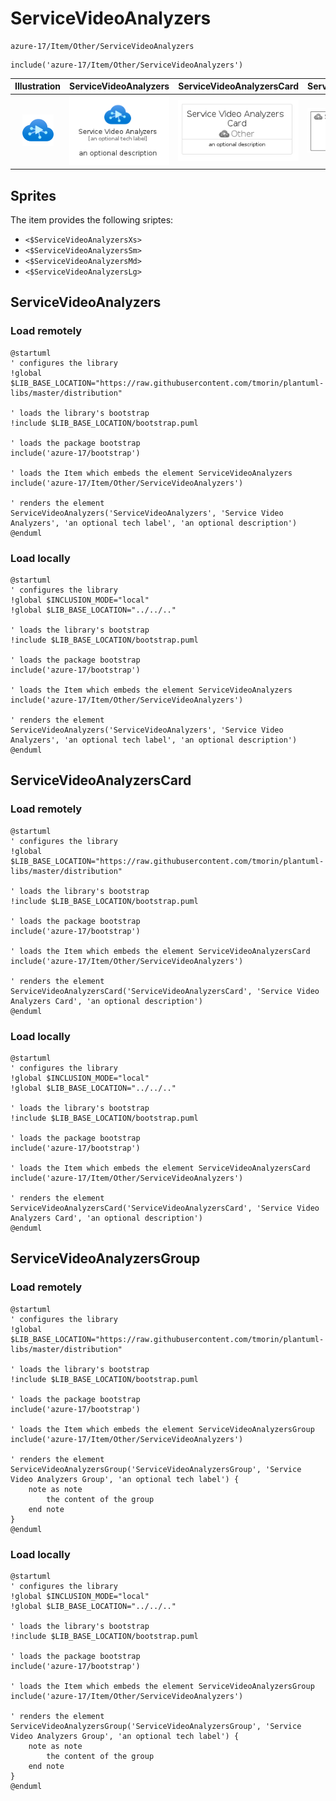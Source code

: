 # ServiceVideoAnalyzers


```text
azure-17/Item/Other/ServiceVideoAnalyzers
```

```text
include('azure-17/Item/Other/ServiceVideoAnalyzers')
```



| Illustration | ServiceVideoAnalyzers | ServiceVideoAnalyzersCard | ServiceVideoAnalyzersGroup |
| :---: | :---: | :---: | :---: |
| ![illustration for Illustration](../../../azure-17/Item/Other/ServiceVideoAnalyzers.png) | ![illustration for ServiceVideoAnalyzers](../../../azure-17/Item/Other/ServiceVideoAnalyzers.Local.png) | ![illustration for ServiceVideoAnalyzersCard](../../../azure-17/Item/Other/ServiceVideoAnalyzersCard.Local.png) | ![illustration for ServiceVideoAnalyzersGroup](../../../azure-17/Item/Other/ServiceVideoAnalyzersGroup.Local.png) |



## Sprites
The item provides the following sriptes:

- `<$ServiceVideoAnalyzersXs>`
- `<$ServiceVideoAnalyzersSm>`
- `<$ServiceVideoAnalyzersMd>`
- `<$ServiceVideoAnalyzersLg>`





## ServiceVideoAnalyzers

### Load remotely
```plantuml
@startuml
' configures the library
!global $LIB_BASE_LOCATION="https://raw.githubusercontent.com/tmorin/plantuml-libs/master/distribution"

' loads the library's bootstrap
!include $LIB_BASE_LOCATION/bootstrap.puml

' loads the package bootstrap
include('azure-17/bootstrap')

' loads the Item which embeds the element ServiceVideoAnalyzers
include('azure-17/Item/Other/ServiceVideoAnalyzers')

' renders the element
ServiceVideoAnalyzers('ServiceVideoAnalyzers', 'Service Video Analyzers', 'an optional tech label', 'an optional description')
@enduml
```

### Load locally
```plantuml
@startuml
' configures the library
!global $INCLUSION_MODE="local"
!global $LIB_BASE_LOCATION="../../.."

' loads the library's bootstrap
!include $LIB_BASE_LOCATION/bootstrap.puml

' loads the package bootstrap
include('azure-17/bootstrap')

' loads the Item which embeds the element ServiceVideoAnalyzers
include('azure-17/Item/Other/ServiceVideoAnalyzers')

' renders the element
ServiceVideoAnalyzers('ServiceVideoAnalyzers', 'Service Video Analyzers', 'an optional tech label', 'an optional description')
@enduml
```

## ServiceVideoAnalyzersCard

### Load remotely
```plantuml
@startuml
' configures the library
!global $LIB_BASE_LOCATION="https://raw.githubusercontent.com/tmorin/plantuml-libs/master/distribution"

' loads the library's bootstrap
!include $LIB_BASE_LOCATION/bootstrap.puml

' loads the package bootstrap
include('azure-17/bootstrap')

' loads the Item which embeds the element ServiceVideoAnalyzersCard
include('azure-17/Item/Other/ServiceVideoAnalyzers')

' renders the element
ServiceVideoAnalyzersCard('ServiceVideoAnalyzersCard', 'Service Video Analyzers Card', 'an optional description')
@enduml
```

### Load locally
```plantuml
@startuml
' configures the library
!global $INCLUSION_MODE="local"
!global $LIB_BASE_LOCATION="../../.."

' loads the library's bootstrap
!include $LIB_BASE_LOCATION/bootstrap.puml

' loads the package bootstrap
include('azure-17/bootstrap')

' loads the Item which embeds the element ServiceVideoAnalyzersCard
include('azure-17/Item/Other/ServiceVideoAnalyzers')

' renders the element
ServiceVideoAnalyzersCard('ServiceVideoAnalyzersCard', 'Service Video Analyzers Card', 'an optional description')
@enduml
```

## ServiceVideoAnalyzersGroup

### Load remotely
```plantuml
@startuml
' configures the library
!global $LIB_BASE_LOCATION="https://raw.githubusercontent.com/tmorin/plantuml-libs/master/distribution"

' loads the library's bootstrap
!include $LIB_BASE_LOCATION/bootstrap.puml

' loads the package bootstrap
include('azure-17/bootstrap')

' loads the Item which embeds the element ServiceVideoAnalyzersGroup
include('azure-17/Item/Other/ServiceVideoAnalyzers')

' renders the element
ServiceVideoAnalyzersGroup('ServiceVideoAnalyzersGroup', 'Service Video Analyzers Group', 'an optional tech label') {
    note as note
        the content of the group
    end note
}
@enduml
```

### Load locally
```plantuml
@startuml
' configures the library
!global $INCLUSION_MODE="local"
!global $LIB_BASE_LOCATION="../../.."

' loads the library's bootstrap
!include $LIB_BASE_LOCATION/bootstrap.puml

' loads the package bootstrap
include('azure-17/bootstrap')

' loads the Item which embeds the element ServiceVideoAnalyzersGroup
include('azure-17/Item/Other/ServiceVideoAnalyzers')

' renders the element
ServiceVideoAnalyzersGroup('ServiceVideoAnalyzersGroup', 'Service Video Analyzers Group', 'an optional tech label') {
    note as note
        the content of the group
    end note
}
@enduml
```

